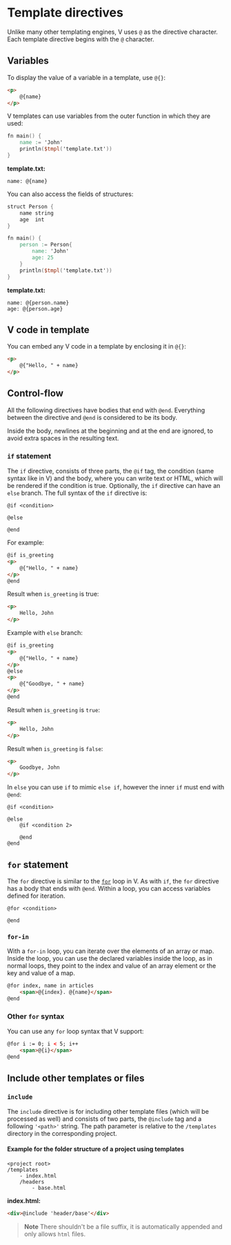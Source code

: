 # Template directives

Unlike many other templating engines, V uses `@` as the directive character.
Each template directive begins with the `@` character.

## Variables

To display the value of a variable in a template, use `@{}`:

```html
<p>
    @{name}
</p>
```

V templates can use variables from the outer function in which they are used:

```v failcompile
fn main() {
	name := 'John'
	println($tmpl('template.txt'))
}
```

**template.txt:**

```text
name: @{name}
```

You can also access the fields of structures:

```v failcompile
struct Person {
	name string
	age  int
}

fn main() {
	person := Person{
		name: 'John'
		age: 25
	}
	println($tmpl('template.txt'))
}
```

**template.txt:**

```text
name: @{person.name}
age: @{person.age}
```

## V code in template

You can embed any V code in a template by enclosing it in `@{}`:

```html
<p>
	@{"Hello, " + name}
</p>
```

## Control-flow

All the following directives have bodies that end with `@end`.
Everything between the directive and `@end` is considered to be its body.

Inside the body, newlines at the beginning and at the end are ignored,
to avoid extra spaces in the resulting text.

### `if` statement

The `if` directive, consists of three parts, the `@if` tag, the condition (same syntax like in V)
and the body, where you can write text or HTML, which will be rendered if the condition is true.
Optionally, the `if` directive can have an `else` branch.
The full syntax of the `if` directive is:

```text
@if <condition>

@else

@end
```

For example:

```html
@if is_greeting
<p>
	@{"Hello, " + name}
</p>
@end
```

Result when `is_greeting` is true:

```html
<p>
	Hello, John
</p>
```

Example with `else` branch:

```html
@if is_greeting
<p>
	@{"Hello, " + name}
</p>
@else
<p>
	@{"Goodbye, " + name}
</p>
@end
```

Result when `is_greeting` is `true`:

```html
<p>
	Hello, John
</p>
```

Result when `is_greeting` is `false`:

```html
<p>
	Goodbye, John
</p>
```

In `else` you can use `if` to mimic `else if`, however the inner `if` must end with `@end`:

```text
@if <condition>

@else
	@if <condition 2>

	@end
@end
```

## `for` statement

The `for` directive is similar to the [`for`](../control-flow/loops.md) loop in V.
As with `if`, the `for` directive has a body that ends with `@end`.
Within a loop, you can access variables defined for iteration.

```text
@for <condition>

@end
```

### `for-in`

With a `for-in` loop, you can iterate over the elements of an array or map.
Inside the loop, you can use the declared variables inside the loop, as in normal loops,
they point to the index and value of an array element or the key and value of a map.

```html
@for index, name in articles
	<span>@{index}. @{name}</span>
@end
```

### Other `for` syntax

You can use any `for` loop syntax that V support:

```html
@for i := 0; i < 5; i++
	<span>@{i}</span>
@end
```

## Include other templates or files

### `include`

The `include` directive is for including other template files (which will be processed as well)
and consists of two parts, the `@include` tag and a following `'<path>'` string.
The path parameter is relative to the `/templates` directory in the corresponding project.

#### Example for the folder structure of a project using templates

```text
<project root>
/templates
    - index.html
    /headers
        - base.html
```

**index.html:**

```html
<div>@include 'header/base'</div>
```

> **Note**
> There shouldn't be a file suffix,
> it is automatically appended and only allows `html` files.
